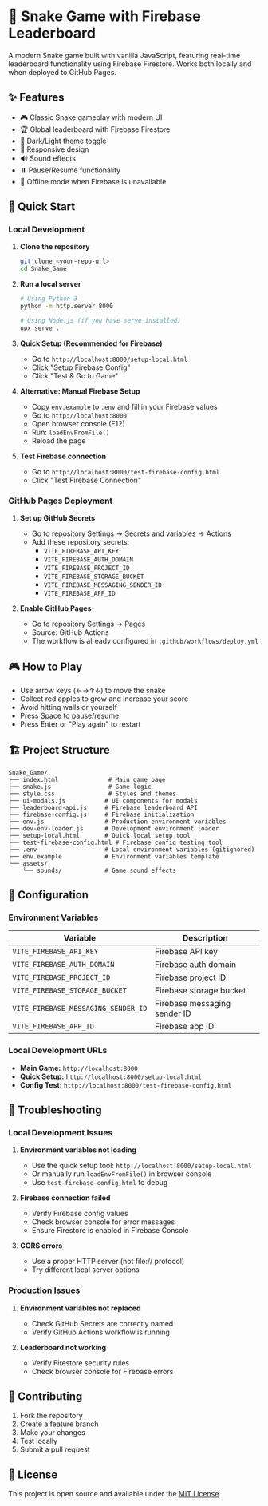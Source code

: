 # 🐍 Snake Game with Firebase Leaderboard

A modern Snake game built with vanilla JavaScript, featuring real-time leaderboard functionality using Firebase Firestore. Works both locally and when deployed to GitHub Pages.

## ✨ Features

- 🎮 Classic Snake gameplay with modern UI
- 🏆 Global leaderboard with Firebase Firestore
- 🌙 Dark/Light theme toggle
- 📱 Responsive design
- 🔊 Sound effects
- ⏸️ Pause/Resume functionality
- 💾 Offline mode when Firebase is unavailable

## 🚀 Quick Start

### Local Development

1. **Clone the repository**
   ```bash
   git clone <your-repo-url>
   cd Snake_Game
   ```

2. **Run a local server**
   ```bash
   # Using Python 3
   python -m http.server 8000
   
   # Using Node.js (if you have serve installed)
   npx serve .
   ```

3. **Quick Setup (Recommended for Firebase)**
   - Go to `http://localhost:8000/setup-local.html`
   - Click "Setup Firebase Config" 
   - Click "Test & Go to Game"

4. **Alternative: Manual Firebase Setup**
   - Copy `env.example` to `.env` and fill in your Firebase values
   - Go to `http://localhost:8000`
   - Open browser console (F12)
   - Run: `loadEnvFromFile()`
   - Reload the page

5. **Test Firebase connection**
   - Go to `http://localhost:8000/test-firebase-config.html`
   - Click "Test Firebase Connection"

### GitHub Pages Deployment

1. **Set up GitHub Secrets**
   - Go to repository Settings → Secrets and variables → Actions
   - Add these repository secrets:
     - `VITE_FIREBASE_API_KEY`
     - `VITE_FIREBASE_AUTH_DOMAIN`
     - `VITE_FIREBASE_PROJECT_ID`
     - `VITE_FIREBASE_STORAGE_BUCKET`
     - `VITE_FIREBASE_MESSAGING_SENDER_ID`
     - `VITE_FIREBASE_APP_ID`

2. **Enable GitHub Pages**
   - Go to repository Settings → Pages
   - Source: GitHub Actions
   - The workflow is already configured in `.github/workflows/deploy.yml`

## 🎮 How to Play

- Use arrow keys (←→↑↓) to move the snake
- Collect red apples to grow and increase your score
- Avoid hitting walls or yourself
- Press Space to pause/resume
- Press Enter or "Play again" to restart

## 🏗️ Project Structure

```
Snake_Game/
├── index.html              # Main game page
├── snake.js                # Game logic
├── style.css               # Styles and themes
├── ui-modals.js           # UI components for modals
├── leaderboard-api.js     # Firebase leaderboard API
├── firebase-config.js     # Firebase initialization
├── env.js                 # Production environment variables
├── dev-env-loader.js      # Development environment loader
├── setup-local.html       # Quick local setup tool
├── test-firebase-config.html # Firebase config testing tool
├── .env                   # Local environment variables (gitignored)
├── env.example            # Environment variables template
└── assets/
    └── sounds/            # Game sound effects
```

## 🔧 Configuration

### Environment Variables

| Variable | Description |
|----------|-------------|
| `VITE_FIREBASE_API_KEY` | Firebase API key |
| `VITE_FIREBASE_AUTH_DOMAIN` | Firebase auth domain |
| `VITE_FIREBASE_PROJECT_ID` | Firebase project ID |
| `VITE_FIREBASE_STORAGE_BUCKET` | Firebase storage bucket |
| `VITE_FIREBASE_MESSAGING_SENDER_ID` | Firebase messaging sender ID |
| `VITE_FIREBASE_APP_ID` | Firebase app ID |

### Local Development URLs

- **Main Game:** `http://localhost:8000`
- **Quick Setup:** `http://localhost:8000/setup-local.html` 
- **Config Test:** `http://localhost:8000/test-firebase-config.html`

## 🐛 Troubleshooting

### Local Development Issues

1. **Environment variables not loading**
   - Use the quick setup tool: `http://localhost:8000/setup-local.html`
   - Or manually run `loadEnvFromFile()` in browser console
   - Use `test-firebase-config.html` to debug

2. **Firebase connection failed**
   - Verify Firebase config values
   - Check browser console for error messages
   - Ensure Firestore is enabled in Firebase Console

3. **CORS errors**
   - Use a proper HTTP server (not file:// protocol)
   - Try different local server options

### Production Issues

1. **Environment variables not replaced**
   - Check GitHub Secrets are correctly named
   - Verify GitHub Actions workflow is running

2. **Leaderboard not working**
   - Verify Firestore security rules
   - Check browser console for Firebase errors

## 🤝 Contributing

1. Fork the repository
2. Create a feature branch
3. Make your changes
4. Test locally
5. Submit a pull request

## 📄 License

This project is open source and available under the [MIT License](LICENSE).